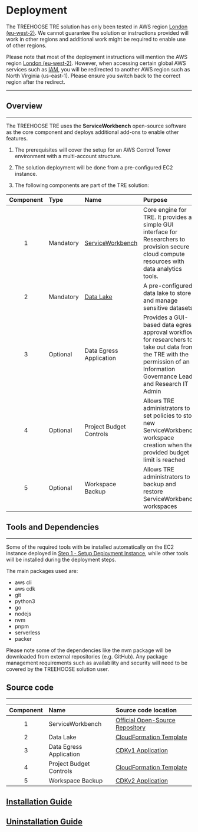 # Deployment

The TREEHOOSE TRE solution has only been tested in AWS region [London (eu-west-2)](https://eu-west-2.console.aws.amazon.com/).
We cannot guarantee the solution or instructions provided will work in other regions and additional work might be required to enable use of other regions.

Please note that most of the deployment instructions will mention the AWS region [London (eu-west-2)](https://eu-west-2.console.aws.amazon.com/).
However, when accessing certain global AWS services such as [IAM](https://us-east-1.console.aws.amazon.com/iamv2/home?region=us-east-1#/home),
you will be redirected to another AWS region such as North Virginia (us-east-1).
Please ensure you switch back to the correct region after the redirect.

---

## Overview

---

The TREEHOOSE TRE uses the **ServiceWorkbench** open-source software as the core component and deploys additional add-ons to enable other features.

1) The prerequisites will cover the setup for an AWS Control Tower environment with a multi-account structure.

2) The solution deployment will be done from a pre-configured EC2 instance.

3) The following components are part of the TRE solution:

| Component | Type    | Name                     | Purpose                            |
|:---------:|:--------|:-------------------------|:-----------------------------------|
| 1         | Mandatory | [ServiceWorkbench](https://aws.amazon.com/government-education/research-and-technical-computing/service-workbench/)  | Core engine for TRE. It provides a simple GUI interface for Researchers to provision secure cloud compute resources with data analytics tools. |
| 2         | Mandatory | [Data Lake](https://aws.amazon.com/lake-formation) | A pre-configured data lake to store and manage sensitive datasets. |
| 3         | Optional  | Data Egress Application | Provides a GUI-based data egress approval workflow for researchers to take out data from the TRE with the permission of an Information Governance Lead and Research IT Admin |
| 4         | Optional  | Project Budget Controls | Allows TRE administrators to set policies to stop new ServiceWorkbench workspace creation when the provided budget limit is reached |
| 5         | Optional  | Workspace Backup | Allows TRE administrators to backup and restore ServiceWorkbench workspaces |

## Tools and Dependencies

---

Some of the required tools with be installed automatically on the EC2 instance deployed in [Step 1 - Setup Deployment Instance](./Step1-SetupDeploymentInstance.md),
while other tools will be installed during the deployment steps.

The main packages used are:

- aws cli
- aws cdk
- git
- python3
- go
- nodejs
- nvm
- pnpm
- serverless
- packer

Please note some of the dependencies like the nvm package will be downloaded from external repositories (e.g. GitHub).
Any package management requirements such as availability and security will need to be covered by the TREEHOOSE solution user.

## Source code

---

| Component |Name                     | Source code location  |
|:---------:|:------------------------|:-----------------------------------|
| 1         | ServiceWorkbench | [Official Open-Source Repository](https://github.com/awslabs/service-workbench-on-aws/releases/tag/v5.1.1) |
| 2         | Data Lake | [CloudFormation Template](../../src/data_lake/DataLake-Cfn.yaml) |
| 3         | Data Egress Application | [CDKv1 Application](./) |
| 4         | Project Budget Controls | [CloudFormation Template](../../src/components/budget_controls/ProjectBudgetControl-Cfn.yaml) |
| 5         | Workspace Backup | [CDKv2 Application](./) |

## [Installation Guide](./INSTALLATION.md)

## [Uninstallation Guide](./UNINSTALLATION.md)
